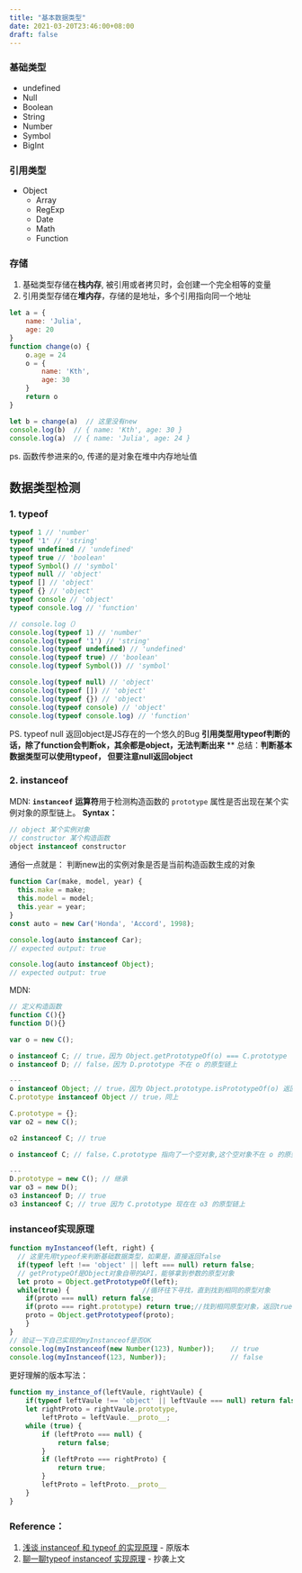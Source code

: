 ```yaml
---
title: "基本数据类型"
date: 2021-03-20T23:46:00+08:00
draft: false
---
```

### 基础类型
- undefined
- Null
- Boolean
- String
- Number
- Symbol
- BigInt
### 引用类型

- Object    
   - Array
   - RegExp
   - Date
   - Math
   - Function
### 存储

1. 基础类型存储在**栈内存**, 被引用或者拷贝时，会创建一个完全相等的变量
1. 引用类型存储在**堆内存**，存储的是地址，多个引用指向同一个地址



```javascript
let a = {
    name: 'Julia',
    age: 20
}
function change(o) {
    o.age = 24
    o = {
        name: 'Kth',
        age: 30
    }
    return o
}

let b = change(a)  // 这里没有new
console.log(b)  // { name: 'Kth', age: 30 }
console.log(a)  // { name: 'Julia', age: 24 }
```
ps. 函数传参进来的o, 传递的是对象在堆中内存地址值
## 数据类型检测
### 1. typeof
```javascript
typeof 1 // 'number'
typeof '1' // 'string'
typeof undefined // 'undefined'
typeof true // 'boolean'
typeof Symbol() // 'symbol'
typeof null // 'object'
typeof [] // 'object'
typeof {} // 'object'
typeof console // 'object'
typeof console.log // 'function'

// console.log（）
console.log(typeof 1) // 'number'
console.log(typeof '1') // 'string'
console.log(typeof undefined) // 'undefined'
console.log(typeof true) // 'boolean'
console.log(typeof Symbol()) // 'symbol'

console.log(typeof null) // 'object'
console.log(typeof []) // 'object'
console.log(typeof {}) // 'object'
console.log(typeof console) // 'object'
console.log(typeof console.log) // 'function'
```
PS. typeof null 返回object是JS存在的一个悠久的Bug
**引用类型用typeof判断的话，除了function会判断ok，其余都是object，无法判断出来**
**
总结：**判断基本数据类型可以使用typeof， 但要注意null返回object**


### 2. instanceof
MDN: **`instanceof`** **运算符**用于检测构造函数的 `prototype` 属性是否出现在某个实例对象的原型链上。
**Syntax：**
```javascript
// object 某个实例对象
// constructor 某个构造函数
object instanceof constructor
```
通俗一点就是： 判断new出的实例对象是否是当前构造函数生成的对象
```javascript
function Car(make, model, year) {
  this.make = make;
  this.model = model;
  this.year = year;
}
const auto = new Car('Honda', 'Accord', 1998);

console.log(auto instanceof Car);
// expected output: true

console.log(auto instanceof Object);
// expected output: true
```
MDN:
```javascript
// 定义构造函数
function C(){}
function D(){}

var o = new C();

o instanceof C; // true，因为 Object.getPrototypeOf(o) === C.prototype
o instanceof D; // false，因为 D.prototype 不在 o 的原型链上

---
o instanceof Object; // true，因为 Object.prototype.isPrototypeOf(o) 返回 true
C.prototype instanceof Object // true，同上

C.prototype = {};
var o2 = new C();

o2 instanceof C; // true

o instanceof C; // false，C.prototype 指向了一个空对象,这个空对象不在 o 的原型链上.

---
D.prototype = new C(); // 继承
var o3 = new D();
o3 instanceof D; // true
o3 instanceof C; // true 因为 C.prototype 现在在 o3 的原型链上
```
### instanceof实现原理
```javascript
function myInstanceof(left, right) {
  // 这里先用typeof来判断基础数据类型，如果是，直接返回false
  if(typeof left !== 'object' || left === null) return false;
  // getProtypeOf是Object对象自带的API，能够拿到参数的原型对象
  let proto = Object.getPrototypeOf(left);
  while(true) {                  //循环往下寻找，直到找到相同的原型对象
    if(proto === null) return false;
    if(proto === right.prototype) return true;//找到相同原型对象，返回true
    proto = Object.getPrototypeof(proto);
    }
}
// 验证一下自己实现的myInstanceof是否OK
console.log(myInstanceof(new Number(123), Number));    // true
console.log(myInstanceof(123, Number));                // false
```
更好理解的版本写法：
```javascript
function my_instance_of(leftVaule, rightVaule) {
    if(typeof leftVaule !== 'object' || leftVaule === null) return false;
    let rightProto = rightVaule.prototype,
        leftProto = leftVaule.__proto__;
    while (true) {
        if (leftProto === null) {
            return false;
        }
        if (leftProto === rightProto) {
            return true;
        }
        leftProto = leftProto.__proto__
    }
}
```
### Reference：

1. [浅谈 instanceof 和 typeof 的实现原理](https://juejin.cn/post/6844903613584654344) - 原版本
1. [聊一聊typeof instanceof 实现原理](https://juejin.cn/post/6844904199700873223)   - 抄袭上文
